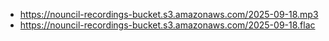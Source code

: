 - https://nouncil-recordings-bucket.s3.amazonaws.com/2025-09-18.mp3
- https://nouncil-recordings-bucket.s3.amazonaws.com/2025-09-18.flac
